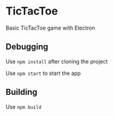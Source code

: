 # TicTacToe

Basic TicTacToe game with Electron

## Debugging

Use `npm install` after cloning the project

Use `npm start` to start the app

## Building

Use `npm build`
